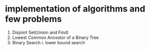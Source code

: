 # implementation of algorithms and few problems 
1. Disjoint Set(Union and Find)
2. Lowest Common Ancestor of a Binary Tree
3. Binary Search
	i. lower bound search
